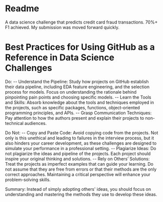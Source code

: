 # Readme
A data science challenge that predicts credit card fraud transactions. 70%+ F1 achieved. My submission was moved forward quickly.

# Best Practices for Using GitHub as a Reference in Data Science Challenges
Do:
-- Understand the Pipeline: Study how projects on GitHub establish their data pipeline, including EDA feature engineering, and the selection process for models. Focus on understanding the rationale behind pinpointing pain points and choosing specific models.
-- Learn the Tools and Skills: Absorb knowledge about the tools and techniques employed in the projects, such as specific packages, functions, object-oriented programming principles, and APIs.
-- Grasp Communication Techniques: Pay attention to how the authors present and explain their projects to non-technical audiences.

Do Not:
-- Copy and Paste Code: Avoid copying code from the projects. Not only is this unethical and leading to failures in the interview process, but it also hinders your career development, as these challenges are designed to simulate your performance in a professional setting.
-- Plagiarize Ideas: Do not plagiarize the ideas and pipeline of the projects. Each project should inspire your original thinking and solutions.
-- Rely on Others’ Solutions: Treat the projects as imperfect examples that can guide your learning. Do not assume that they are free from errors or that their methods are the only correct approaches. Maintaining a critical perspective will enhance your problem-solving skills.

Summary: Instead of simply adopting others' ideas, you should focus on understanding and mastering the methods they use to develop these ideas.

